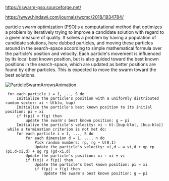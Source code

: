 https://jswarm-pso.sourceforge.net/

https://www.hindawi.com/journals/wcmc/2018/1934784/

 particle swarm optimization (PSO)is a computational method that optimizes a problem by iteratively trying to improve a candidate solution with regard to a given measure of quality. It solves a problem by having a population of candidate solutions, here dubbed particles, and moving these particles around in the search-space according to simple mathematical formula over the particle's position and velocity. Each particle's movement is influenced by its local best known position, but is also guided toward the best known positions in the search-space, which are updated as better positions are found by other particles. This is expected to move the swarm toward the best solutions. 

 ![ParticleSwarmArrowsAnimation](https://github.com/ArkS0001/CloudSim/assets/113760964/496f5b1b-463d-4874-b90c-3f7eeeda7069)

     for each particle i = 1, ..., S do
         Initialize the particle's position with a uniformly distributed random vector: xi ~ U(blo, bup)
         Initialize the particle's best known position to its initial position: pi ← xi
         if f(pi) < f(g) then
             update the swarm's best known position: g ← pi
         Initialize the particle's velocity: vi ~ U(-|bup-blo|, |bup-blo|)
     while a termination criterion is not met do:
         for each particle i = 1, ..., S do
             for each dimension d = 1, ..., n do
                 Pick random numbers: rp, rg ~ U(0,1)
                 Update the particle's velocity: vi,d ← w vi,d + φp rp (pi,d-xi,d) + φg rg (gd-xi,d)
             Update the particle's position: xi ← xi + vi
             if f(xi) < f(pi) then
                 Update the particle's best known position: pi ← xi
                 if f(pi) < f(g) then
                     Update the swarm's best known position: g ← pi
